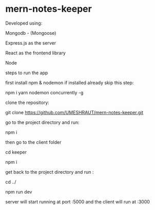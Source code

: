 # mern-notes-keeper
Developed using:

Mongodb - (Mongoose)

Express.js as the server

React as the frontend library

Node

steps to run the app

first install npm & nodemon if installed already skip this step:

npm i yarn nodemon concurrently -g

clone the repository:

git clone https://github.com/UMESHRAUT/mern-notes-keeper.git

go to the project directory and run:

npm i

then go to the client folder

cd keeper

npm i

get back to the project directory and run :

cd ../

npm run dev

server will start running at port :5000 and the client will run at :3000
